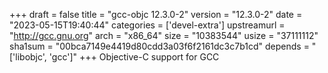 +++
draft = false
title = "gcc-objc 12.3.0-2"
version = "12.3.0-2"
date = "2023-05-15T19:40:44"
categories = ['devel-extra']
upstreamurl = "http://gcc.gnu.org"
arch = "x86_64"
size = "10383544"
usize = "37111112"
sha1sum = "00bca7149e4419d80cdd3a03f6f2161dc3c7b1cd"
depends = "['libobjc', 'gcc']"
+++
Objective-C support for GCC